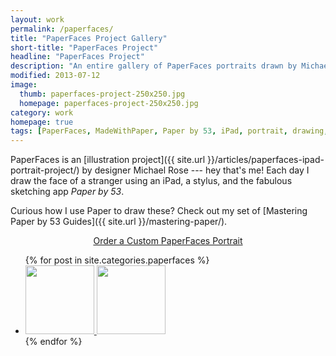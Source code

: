 ```yaml
---
layout: work
permalink: /paperfaces/
title: "PaperFaces Project Gallery"
short-title: "PaperFaces Project"
headline: "PaperFaces Project"
description: "An entire gallery of PaperFaces portraits drawn by Michael Rose using Paper by 53 and an iPad."
modified: 2013-07-12
image: 
  thumb: paperfaces-project-250x250.jpg
  homepage: paperfaces-project-250x250.jpg
category: work
homepage: true
tags: [PaperFaces, MadeWithPaper, Paper by 53, iPad, portrait, drawing, illustration, painting, Michael Rose]
---
```


PaperFaces is an [illustration project]({{ site.url }}/articles/paperfaces-ipad-portrait-project/) by designer Michael Rose --- hey that's me! Each day I draw the face of a stranger using an iPad, a stylus, and the fabulous sketching app *Paper by 53*. 

Curious how I use Paper to draw these? Check out my set of [Mastering Paper by 53 Guides]({{ site.url }}/mastering-paper/).

<div markdown="0" style="text-align:center"><a href="{{ site.url }}/portraits/" class="btn btn-inverse" style="margin-bottom:0;">Order a Custom PaperFaces Portrait</a></div>

<ul class="oversized-recent-grid unstyled-list">
{% for post in site.categories.paperfaces %}
	<li><a href="{{ site.url }}{{ post.url }}" title="{{ post.title }}">
		<img class="load" src="{{ site.url }}/images/preload.gif" data-original="{{ site.url }}/images/{{ post.image.thumb }}" alt="" width="110" height="110">
		<noscript><img src="{{ site.url }}/images/{{ post.image.thumb }}" alt="" width="110" height="110"></noscript>
	</a></li>
{% endfor %}
</ul>